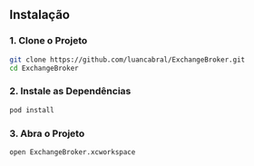## Instalação
### 1. Clone o Projeto
```bash
git clone https://github.com/luancabral/ExchangeBroker.git
cd ExchangeBroker
```

### 2. Instale as Dependências
```bash
pod install
```

### 3. Abra o Projeto
```bash
open ExchangeBroker.xcworkspace
```
